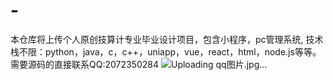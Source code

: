 # -
本仓库将上传个人原创技算计专业毕业设计项目，包含小程序，pc管理系统, 技术栈不限：python，java，c，c++，uniapp，vue，react，html，node.js等等。需要源码的直接联系QQ:2072350284
![Uploading qq图片.jpg…]()
